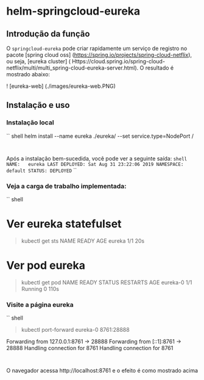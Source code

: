 # helm-springcloud-eureka

## Introdução da função

O `springcloud-eureka` pode criar rapidamente um serviço de registro no pacote [spring cloud oss] (https://spring.io/projects/spring-cloud-netflix), ou seja, [eureka cluster] ( Https://cloud.spring.io/spring-cloud-netflix/multi/multi_spring-cloud-eureka-server.html). O resultado é mostrado abaixo:

! [eureka-web] (./images/eureka-web.PNG)

## Instalação e uso

### Instalação local
`` shell
helm install --name eureka ./eureka/ --set service.type=NodePort /

`` ``

Após a instalação bem-sucedida, você pode ver a seguinte saída:
`` shell
NAME:   eureka
LAST DEPLOYED: Sat Aug 31 23:22:06 2019
NAMESPACE: default
STATUS: DEPLOYED
`` ``

### Veja a carga de trabalho implementada:
`` shell
# Ver eureka statefulset
> kubectl get sts
NAME     READY   AGE
eureka   1/1     20s
# Ver pod eureka
> kubectl get pod
NAME                           READY   STATUS    RESTARTS   AGE
eureka-0                       1/1     Running   0          110s
`` ``
### Visite a página eureka
`` shell
> kubectl port-forward eureka-0 8761:28888

Forwarding from 127.0.0.1:8761 -> 28888
Forwarding from [::1]:8761 -> 28888
Handling connection for 8761
Handling connection for 8761

`` ``

O navegador acessa http://localhost:8761 e o efeito é como mostrado acima